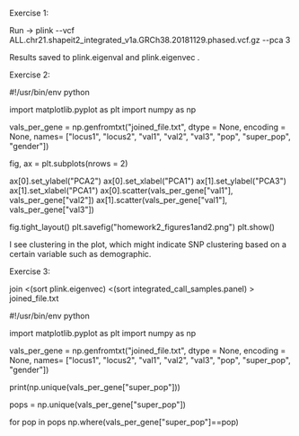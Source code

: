 Exercise 1:

Run -> plink --vcf ALL.chr21.shapeit2_integrated_v1a.GRCh38.20181129.phased.vcf.gz --pca 3

Results saved to plink.eigenval and plink.eigenvec .

Exercise 2:

#!/usr/bin/env python

import matplotlib.pyplot as plt import numpy as np

vals_per_gene = np.genfromtxt("joined_file.txt", dtype = None, encoding = None, names= ["locus1", "locus2", "val1", "val2", "val3", "pop", "super_pop", "gender"])

fig, ax = plt.subplots(nrows = 2)

ax[0].set_ylabel("PCA2") ax[0].set_xlabel("PCA1") ax[1].set_ylabel("PCA3") ax[1].set_xlabel("PCA1") ax[0].scatter(vals_per_gene["val1"], vals_per_gene["val2"]) ax[1].scatter(vals_per_gene["val1"], vals_per_gene["val3"])

fig.tight_layout() plt.savefig("homework2_figures1and2.png") plt.show()

I see clustering in the plot, which might indicate SNP clustering based on a certain variable such as demographic.

Exercise 3:

join <(sort plink.eigenvec) <(sort integrated_call_samples.panel) > joined_file.txt

#!/usr/bin/env python

import matplotlib.pyplot as plt import numpy as np

vals_per_gene = np.genfromtxt("joined_file.txt", dtype = None, encoding = None, names= ["locus1", "locus2", "val1", "val2", "val3", "pop", "super_pop", "gender"])

print(np.unique(vals_per_gene["super_pop"]))

pops = np.unique(vals_per_gene["super_pop"])

for pop in pops np.where(vals_per_gene["super_pop"]==pop)